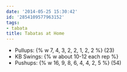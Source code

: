 ```yaml
---
date: '2014-05-25 15:30:42'
id: '2854109577963152'
tags:
- tabata
title: Tabatas at Home
---
```


- Pullups: {% w 7, 4, 3, 2, 2, 1, 2, 2 %} (23)
- KB Swings: {% w about 10-12 each rep %}
- Pushups: {% w 16, 9, 8, 6, 4, 4, 2, 5 %} (54)
